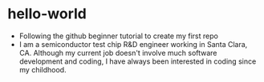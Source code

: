# hello-world
* Following the github beginner tutorial to create my first repo
* I am a semiconductor test chip R&D engineer working in Santa Clara, CA. Although my current job doesn't involve much software development and coding, I have always been interested in coding since my childhood.

